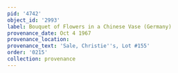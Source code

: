 ```yaml
---
pid: '4742'
object_id: '2993'
label: Bouquet of Flowers in a Chinese Vase (Germany)
provenance_date: Oct 4 1967
provenance_location:
provenance_text: 'Sale, Christie''s, Lot #155'
order: '0215'
collection: provenance
---
```

